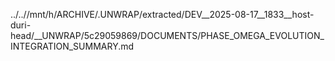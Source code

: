 ../..//mnt/h/ARCHIVE/.UNWRAP/extracted/DEV__2025-08-17__1833__host-duri-head/__UNWRAP/5c29059869/DOCUMENTS/PHASE_OMEGA_EVOLUTION_INTEGRATION_SUMMARY.md